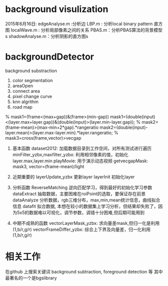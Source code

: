 # background visulization
2015年6月16日:
edgeAnalyse.m  :分析边
LBP.m  : 分析local binary pattern 直方图
localWave.m : 分析局部像素之间的关系
PBAS.m：分析PBAS算法的背景模型s
shadowAnalyse.m：分析阴影的直方图s


# backgroundDetector

background substraction

1. color segmentation
2. areaOpen
3. connect area
4. pixel change curve
5. knn algrithm
6. road map


% mask1=(frame<(max+gap))&(frame>(min-gap))
	mask1=(double(input)<(layer.max+layer.gap))&(double(input)>(layer.min-layer.gap));
% mask2=(frame-mean)>(max-min+2*gap).*rangeratio
	mask2=(double(input)-layer.mean)>(layer.max-layer.min).*layer.rangeratio;
% mask3=cross(frame,vector)>vecgap

1. 基本函数
	dataset2012:	加载数据目录到工作空间，对所有测试进行遍历
	minFilter_yzbx,maxfilter_yzbx:	利用相邻像素的值，初始化layer.max,layer.min
	playMovie:	用于演示动态视频
	getvecgapMask: mask3, vector=(frame-mean)/light

2. 近期重要的
	layerUpdate_yzbx	更新layer
	layerInit	初始化layer
	
3. 分析函数
	ReverseMatching 逆向匹配学习，得到最好的初始化学习参数
	dataExtract 抽取数据，主要困难在roiPoint的选取，要保证存在前景
	dataAnalyze 分析数据，rgb三维分布，max,min,mean统计信息，曲线拟合信息
	datafit 拟合数据, 本想在较小的数据集上学习分析，但结果却失败了，因为5x5的数据难以可视化，调节参数，调错十分困难,但后期可能用到
	
3. 中期不成熟的函数
	vectorLayerMask_yzbx: 求向量差mask,但归一化是利用(1,b/r,g/r)
	vectorFrameDiffer_yzbx:	综合上下界及向量差，归一化利用(1,b/r,g/r)

# 相关工作
在github 上搜索关键词 background subtraction, foreground detection 等
其中最著名的一个是bgslibrary
	
	
